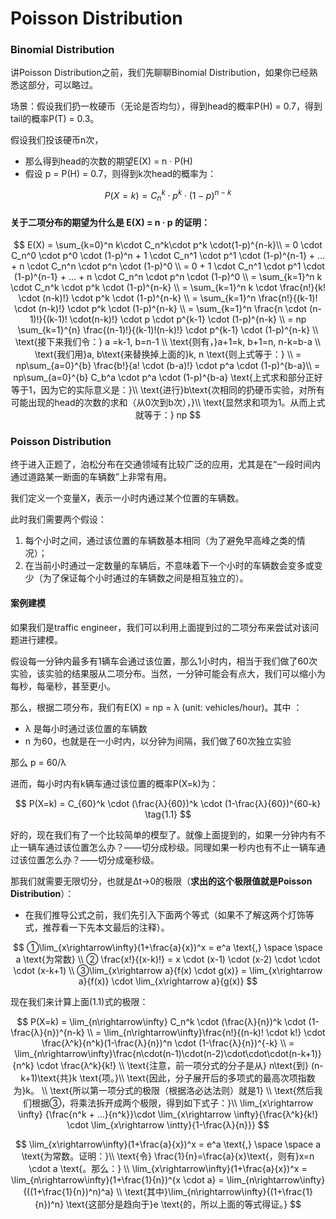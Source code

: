 # Poisson Distribution

### Binomial Distribution

讲Poisson Distribution之前，我们先聊聊Binomial Distribution，如果你已经熟悉这部分，可以略过。

场景：假设我们扔一枚硬币（无论是否均匀），得到head的概率P\(H\) = 0.7，得到tail的概率P\(T\) = 0.3。

假设我们投该硬币n次，

* 那么得到head的次数的期望E\(X\) = n · P\(H\)
* 假设 p = P\(H\) = 0.7，则得到k次head的概率为：

$$
P(X=k) = C_n^k \cdot p^k\cdot(1-p)^{n-k}
$$

#### 关于二项分布的期望为什么是 E\(X\) = n · p  的证明：

$$
E(X) = \sum_{k=0}^n k\cdot C_n^k\cdot p^k \cdot(1-p)^{n-k}\\
= 0 \cdot C_n^0 \cdot p^0 \cdot (1-p)^n + 1 \cdot C_n^1 \cdot p^1 \cdot (1-p)^{n-1} + ...  + n \cdot C_n^n \cdot p^n \cdot (1-p)^0 \\
= 0 + 1 \cdot C_n^1 \cdot p^1 \cdot (1-p)^{n-1} + ...  + n \cdot C_n^n \cdot p^n \cdot (1-p)^0 \\
= \sum_{k=1}^n k \cdot C_n^k \cdot p^k \cdot (1-p)^{n-k} \\
= \sum_{k=1}^n k \cdot \frac{n!}{k! \cdot (n-k)!} \cdot p^k \cdot (1-p)^{n-k} \\
= \sum_{k=1}^n \frac{n!}{(k-1)! \cdot (n-k)!} \cdot p^k \cdot (1-p)^{n-k} \\
= \sum_{k=1}^n \frac{n \cdot (n-1)!}{(k-1)! \cdot(n-k)!} \cdot p \cdot p^{k-1} \cdot (1-p)^{n-k} \\ 
= np \sum_{k=1}^{n} \frac{(n-1)!}{(k-1)!(n-k)!} \cdot p^{k-1} \cdot (1-p)^{n-k} \\
\text{接下来我们令：} a =k-1, b=n-1 \\
\text{则有，}a+1=k, b+1=n, n-k=b-a \\
\text{我们用}a, b\text{来替换掉上面的}k, n \text{则上式等于：} \\
= np\sum_{a=0}^{b} \frac{b!}{a! \cdot (b-a)!} \cdot p^a \cdot (1-p)^{b-a}\\
= np\sum_{a=0}^{b} C_b^a \cdot p^a \cdot (1-p)^{b-a}
\text{上式求和部分正好等于1，因为它的实际意义是：}\\
\text{进行}b\text{次相同的扔硬币实验，对所有可能出现的head的次数的求和（从0次到b次），}\\
\text{显然求和项为1。从而上式就等于：} np
$$

### Poisson Distribution

终于进入正题了，泊松分布在交通领域有比较广泛的应用，尤其是在“一段时间内通过道路某一断面的车辆数”上非常有用。

我们定义一个变量X，表示一小时内通过某个位置的车辆数。

此时我们需要两个假设：

1. 每个小时之间，通过该位置的车辆数基本相同（为了避免早高峰之类的情况）；
2. 在当前小时通过一定数量的车辆后，不意味着下一个小时的车辆数会变多或变少（为了保证每个小时通过的车辆数之间是相互独立的）。

#### 案例建模

如果我们是traffic engineer，我们可以利用上面提到过的二项分布来尝试对该问题进行建模。

假设每一分钟内最多有1辆车会通过该位置，那么1小时内，相当于我们做了60次实验，该实验的结果服从二项分布。当然，一分钟可能会有点大，我们可以缩小为 每秒，每毫秒，甚至更小。

那么，根据二项分布，我们有E\(X\) = np = λ  \(unit: vehicles/hour\)。其中 ：

* λ 是每小时通过该位置的车辆数
* n 为60，也就是在一小时内，以分钟为间隔，我们做了60次独立实验

那么 p = 60/λ

进而，每小时内有k辆车通过该位置的概率P\(X=k\)为：

$$
P(X=k) = C_{60}^k \cdot (\frac{λ}{60})^k \cdot (1-\frac{λ}{60})^{60-k} \tag{1.1}
$$

好的，现在我们有了一个比较简单的模型了。就像上面提到的，如果一分钟内有不止一辆车通过该位置怎么办？——切分成秒级。同理如果一秒内也有不止一辆车通过该位置怎么办？——切分成毫秒级。

那我们就需要无限切分，也就是Δt→0的极限（**求出的这个极限值就是Poisson Distribution**）：

* 在我们推导公式之前，我们先引入下面两个等式（如果不了解这两个灯饰等式，推荐看一下先本文最后的注释）。

$$
①\lim_{x\rightarrow‎\infty}(1+\frac{a}{x})^x = e^a \text{,} \space \space a \text{为常数} \\
② \frac{x!}{(x-k)!} = x \cdot (x-1) \cdot (x-2)  \cdot \cdot \cdot  (x-k+1) \\
③\lim_{x\rightarrow a}{f(x) \cdot g(x)} = \lim_{x\rightarrow a}{f(x)} \cdot \lim_{x\rightarrow a}{g(x)}
$$

现在我们来计算上面\(1.1\)式的极限：

$$
P(X=k) = \lim_{n\rightarrow\infty} C_n^k \cdot (\frac{λ}{n})^k \cdot (1-\frac{λ}{n})^{n-k} \\
= \lim_{n\rightarrow\infty}\frac{n!}{(n-k)! \cdot k!} \cdot \frac{λ^k}{n^k}(1-\frac{λ}{n})^n \cdot (1-\frac{λ}{n})^{-k} \\
= \lim_{n\rightarrow\infty}\frac{n\cdot(n-1)\cdot(n-2)\cdot\cdot\cdot(n-k+1)}{n^k} \cdot \frac{λ^k}{k!} \\
\text{注意，前一项分式的分子是从} n\text{到} (n-k+1)\text{共}k \text{项。}\\
\text{因此，分子展开后的多项式的最高次项指数为}k。 \\
\text{所以第一项分式的极限（根据洛必达法则）就是1} \\
\text{然后我们根据③，将乘法拆开成两个极限，得到如下式子：}\\
\lim_{x\rightarrow \infty} {\frac{n^k + ...}{n^k}}\cdot \lim_{x\rightarrow \infty}{\frac{λ^k}{k!} \cdot \lim_{x\rightarrow \intty}{1-\frac{λ}{n}}}
$$







$$
\lim_{x\rightarrow‎\infty}(1+\frac{a}{x})^x = e^a \text{,} \space \space a \text{为常数。证明：}\\
\text{令} \frac{1}{n}=\frac{a}{x}\text{，则有}x=n \cdot a \text{。那么：} \\
\lim_{x\rightarrow‎\infty}(1+\frac{a}{x})^x = \lim_{n\rightarrow‎\infty}(1+\frac{1}{n})^{x \cdot a} = \lim_{n\rightarrow‎\infty}{((1+\frac{1}{n})^n)^a} \\
\text{其中}\lim_{n\rightarrow‎\infty}{(1+\frac{1} {n})^n} \text{这部分是趋向于}e \text{的，所以上面的等式得证。}
$$














